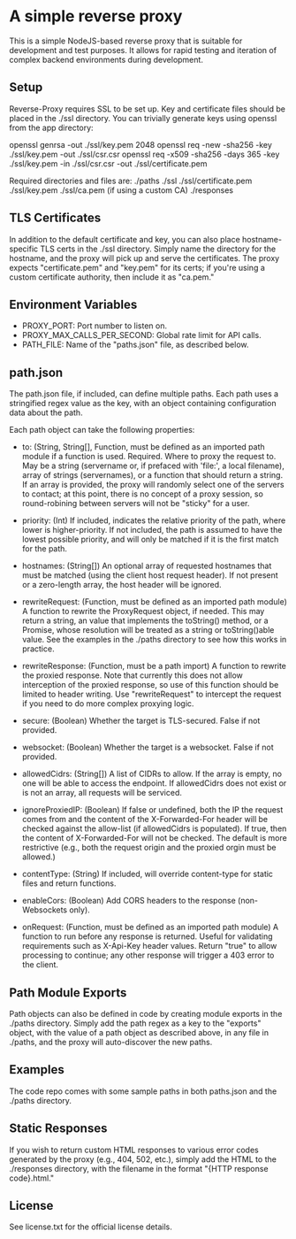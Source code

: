 # A simple reverse proxy

This is a simple NodeJS-based reverse proxy that is suitable for development and test purposes. It allows for rapid testing and iteration of complex backend environments during development.

## Setup
Reverse-Proxy requires SSL to be set up. Key and certificate files should be placed in the ./ssl directory. You can trivially generate keys using openssl from the app directory:

openssl genrsa -out ./ssl/key.pem 2048
openssl req -new -sha256 -key ./ssl/key.pem -out ./ssl/csr.csr
openssl req -x509 -sha256 -days 365 -key ./ssl/key.pem -in ./ssl/csr.csr -out ./ssl/certificate.pem

Required directories and files are:
./paths
./ssl
  ./ssl/certificate.pem
  ./ssl/key.pem
  ./ssl/ca.pem (if using a custom CA)
./responses

## TLS Certificates
In addition to the default certificate and key, you can also place hostname-specific TLS certs in the ./ssl directory. Simply name the directory for the hostname, and the proxy will pick up and serve the certificates. The proxy expects "certificate.pem" and "key.pem" for its certs; if you're using a custom certificate authority, then include it as "ca.pem."

## Environment Variables
- PROXY_PORT: Port number to listen on.
- PROXY_MAX_CALLS_PER_SECOND: Global rate limit for API calls.
- PATH_FILE: Name of the "paths.json" file, as described below.

## path.json
The path.json file, if included, can define multiple paths. Each path uses a stringified regex value as the key, with an object containing configuration data about the path.

Each path object can take the following properties:
  - to: (String, String[], Function, must be defined as an imported path module if a function is used. Required. 
    Where to proxy the request to. May be a string (servername or, if prefaced with 'file:', a local filename), array of strings (servernames), or a function that should return a string. If an array is provided, the proxy will randomly select one of the servers to contact; at this point, there is no concept of a proxy session, so round-robining between servers will not be "sticky" for a user.

  - priority: (Int) If included, indicates the relative priority of the path, where lower is higher-priority. If not included, the path is assumed to have the lowest possible priority, and will only be matched if it is the first match for the path.

  - hostnames: (String[]) An optional array of requested hostnames that must be matched (using the client host request header). If not present or a zero-length array, the host header will be ignored.

  - rewriteRequest: (Function, must be defined as an imported path module) A function to rewrite the  ProxyRequest object, if needed. This may return a string, an value that implements the toString() method, or a Promise, whose resolution will be treated as a string or toString()able value. See the examples in the ./paths directory to see how this works in practice.

  - rewriteResponse: (Function, must be a path import) A function to rewrite the proxied response. Note that currently this does not allow interception of the proxied response, so use of this function should be limited to header writing. Use "rewriteRequest" to intercept the request if you need to do more complex proxying logic.

  - secure: (Boolean) Whether the target is TLS-secured. False if not provided.
 
  - websocket: (Boolean) Whether the target is a websocket. False if not provided.
 
  - allowedCidrs: (String[]) A list of CIDRs to allow. If the array is empty, no one will be able to  access the endpoint. If allowedCidrs does not exist or is not an array, all requests will be serviced.
 
  - ignoreProxiedIP: (Boolean) If false or undefined, both the IP the request comes from and the content  of the X-Forwarded-For header will be checked against the allow-list (if allowedCidrs is populated). If true, then the content of X-Forwarded-For will not be checked. The default is more restrictive (e.g., both the request origin and the proxied orgin must be allowed.)
  
  - contentType: (String) If included, will override content-type for static files and return functions.
  
  - enableCors: (Boolean) Add CORS headers to the response (non-Websockets only).

  - onRequest: (Function, must be defined as an imported path module) A function to run before any response is returned. Useful for validating requirements such as X-Api-Key header values. Return "true" to allow processing to continue; any other response will trigger a 403 error to the client.

## Path Module Exports
Path objects can also be defined in code by creating module exports in the ./paths directory. Simply add the path regex as a key to the "exports" object, with the value of a path object as described above, in any file in ./paths, and the proxy will auto-discover the new paths.

## Examples
The code repo comes with some sample paths in both paths.json and the ./paths directory.

## Static Responses
If you wish to return custom HTML responses to various error codes generated by the proxy (e.g., 404, 502, etc.), simply add the HTML to the ./responses directory, with the filename in the format "{HTTP response code}.html."

## License
See license.txt for the official license details.
